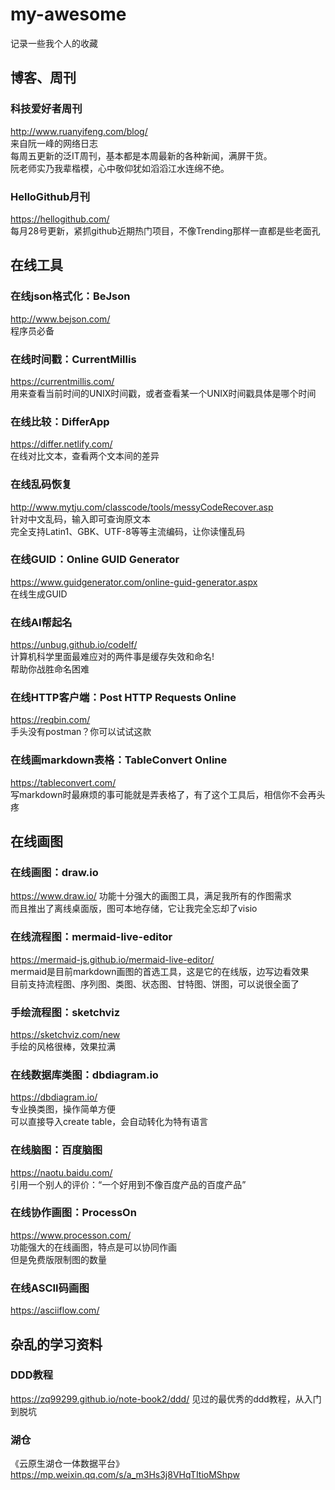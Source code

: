 # my-awesome

记录一些我个人的收藏

## 博客、周刊

### 科技爱好者周刊

http://www.ruanyifeng.com/blog/  
来自阮一峰的网络日志  
每周五更新的泛IT周刊，基本都是本周最新的各种新闻，满屏干货。  
阮老师实乃我辈楷模，心中敬仰犹如滔滔江水连绵不绝。  

### HelloGithub月刊

https://hellogithub.com/  
每月28号更新，紧抓github近期热门项目，不像Trending那样一直都是些老面孔  

## 在线工具

### 在线json格式化：BeJson

http://www.bejson.com/  
程序员必备  

### 在线时间戳：CurrentMillis

https://currentmillis.com/  
用来查看当前时间的UNIX时间戳，或者查看某一个UNIX时间戳具体是哪个时间  

### 在线比较：DifferApp

https://differ.netlify.com/  
在线对比文本，查看两个文本间的差异  

### 在线乱码恢复

http://www.mytju.com/classcode/tools/messyCodeRecover.asp  
针对中文乱码，输入即可查询原文本  
完全支持Latin1、GBK、UTF-8等等主流编码，让你读懂乱码  

### 在线GUID：Online GUID Generator

https://www.guidgenerator.com/online-guid-generator.aspx  
在线生成GUID

### 在线AI帮起名

https://unbug.github.io/codelf/  
计算机科学里面最难应对的两件事是缓存失效和命名!  
帮助你战胜命名困难

### 在线HTTP客户端：Post HTTP Requests Online

https://reqbin.com/  
手头没有postman？你可以试试这款  

### 在线画markdown表格：TableConvert Online

https://tableconvert.com/  
写markdown时最麻烦的事可能就是弄表格了，有了这个工具后，相信你不会再头疼  

## 在线画图

### 在线画图：draw.io

https://www.draw.io/
功能十分强大的画图工具，满足我所有的作图需求  
而且推出了离线桌面版，图可本地存储，它让我完全忘却了visio  

### 在线流程图：mermaid-live-editor

https://mermaid-js.github.io/mermaid-live-editor/  
mermaid是目前markdown画图的首选工具，这是它的在线版，边写边看效果  
目前支持流程图、序列图、类图、状态图、甘特图、饼图，可以说很全面了  

### 手绘流程图：sketchviz

https://sketchviz.com/new  
手绘的风格很棒，效果拉满  

### 在线数据库类图：dbdiagram.io

https://dbdiagram.io/  
专业换类图，操作简单方便  
可以直接导入create table，会自动转化为特有语言  

### 在线脑图：百度脑图

https://naotu.baidu.com/  
引用一个别人的评价：“一个好用到不像百度产品的百度产品”  

### 在线协作画图：ProcessOn

https://www.processon.com/  
功能强大的在线画图，特点是可以协同作画  
但是免费版限制图的数量  

### 在线ASCII码画图

https://asciiflow.com/

## 杂乱的学习资料

### DDD教程

https://zq99299.github.io/note-book2/ddd/
见过的最优秀的ddd教程，从入门到脱坑

### 湖仓

《云原生湖仓一体数据平台》
https://mp.weixin.qq.com/s/a_m3Hs3j8VHqTItioMShpw
